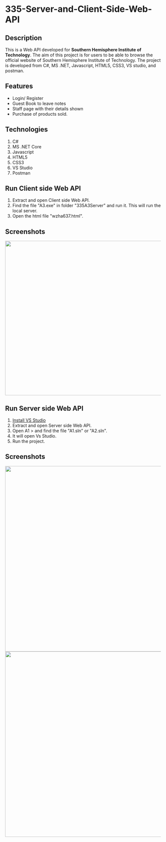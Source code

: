 # 335-Server-and-Client-Side-Web-API

## Description
This is a Web API developed for **Southern Hemisphere Institute of Technology**. The aim of this project is for users to be able to browse the official website of Southern Hemisphere Institute of Technology.
The project is developed from C#, MS .NET, Javascript, HTML5, CSS3, VS studio, and postman.

## Features
- Login/ Register
- Guest Book to leave notes
- Staff page with their details shown
- Purchase of products sold.

## Technologies
1. C#
2. MS .NET Core
3. Javascript
4. HTML5
5. CSS3
6. VS Studio
7. Postman
## Run Client side Web API
1. Extract and open Client side Web API.
2. Find the file "A3.exe" in folder "335A3Server" and run it. This will run the local server.
3. Open the html file "wzha637.html".
## Screenshots
<img src="https://user-images.githubusercontent.com/88303440/197472718-8e0b936e-eac7-4405-bcb2-2c0c1a2e8925.png" width='1000px' height='500px'> </img>

## Run Server side Web API
1. [Install VS Studio](https://visualstudio.microsoft.com/downloads/)
2. Extract and open Server side Web API.
3. Open A1 > and find the file "A1.sln" or "A2.sln".
4. It will open Vs Studio.
5. Run the project.

## Screenshots
<img src="https://user-images.githubusercontent.com/88303440/197475419-c2d24c06-be4a-4e06-b2d3-f62784310b09.png" width='1000px' height='600px'> </img>
<img src="https://user-images.githubusercontent.com/88303440/197475401-aff9e9da-ef53-482b-a543-a20d8150f2d3.png" width='1000px' height='600px'> </img>
